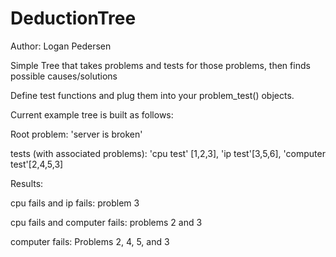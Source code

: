 # DeductionTree
<p>Author: Logan Pedersen</p>
<p>Simple Tree that takes problems and tests for those problems, then finds possible causes/solutions</p>

<p>Define test functions and plug them into your problem_test() objects.</p>

<p>Current example tree is built as follows:</p>

<p>Root problem: 'server is broken'</p>
<p>tests (with associated problems): 'cpu test' [1,2,3], 'ip test'[3,5,6], 'computer test'[2,4,5,3]</p>

<p>Results:</p>
<p>cpu fails and ip fails: problem 3</p>
<p>cpu fails and computer fails: problems 2 and 3</p>
<p>computer fails: Problems 2, 4, 5, and 3</p>
